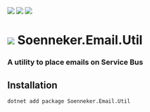 ﻿[![](https://img.shields.io/nuget/v/soenneker.email.util.svg?style=for-the-badge)](https://www.nuget.org/packages/soenneker.email.util/)
[![](https://img.shields.io/github/actions/workflow/status/soenneker/soenneker.email.util/publish-package.yml?style=for-the-badge)](https://github.com/soenneker/soenneker.email.util/actions/workflows/publish-package.yml)
[![](https://img.shields.io/nuget/dt/soenneker.email.util.svg?style=for-the-badge)](https://www.nuget.org/packages/soenneker.email.util/)

# ![](https://user-images.githubusercontent.com/4441470/224455560-91ed3ee7-f510-4041-a8d2-3fc093025112.png) Soenneker.Email.Util
### A utility to place emails on Service Bus

## Installation

```
dotnet add package Soenneker.Email.Util
```
